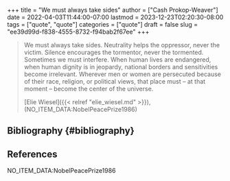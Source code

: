 +++
title = "We must always take sides"
author = ["Cash Prokop-Weaver"]
date = 2022-04-03T11:44:00-07:00
lastmod = 2023-12-23T02:20:30-08:00
tags = ["quote", "quote"]
categories = ["quote"]
draft = false
slug = "ee39d99d-f838-4555-8732-f94bab2f67ee"
+++

> We must always take sides. Neutrality helps the oppressor, never the victim. Silence encourages the tormentor, never the tormented. Sometimes we must interfere. When human lives are endangered, when human dignity is in jeopardy, national borders and sensitivities become irrelevant. Wherever men or women are persecuted because of their race, religion, or political views, that place must – at that moment – become the center of the universe.
>
> [Elie Wiesel]({{< relref "elie_wiesel.md" >}}), (NO_ITEM_DATA:NobelPeacePrize1986)


## Bibliography {#bibliography}

## References

<style>.csl-entry{text-indent: -1.5em; margin-left: 1.5em;}</style><div class="csl-bib-body">
  <div class="csl-entry">NO_ITEM_DATA:NobelPeacePrize1986</div>
</div>
